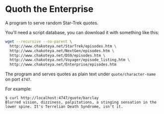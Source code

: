 # Quoth the Enterprise

A program to serve random Star-Trek quotes.

You'll need a script database, you can download it with something like this:

```sh
wget --recursive --no-parent \
  http://www.chakoteya.net/StarTrek/episodes.htm \
  http://www.chakoteya.net/NextGen/episodes.htm \
  http://www.chakoteya.net/DS9/episodes.htm \
  http://www.chakoteya.net/Voyager/episode_listing.htm \
  http://www.chakoteya.net/Enterprise/episodes.htm
```

The program and serves quotes as plain text under `quote/character-name` on port `4747`.

For example:

```
$ curl http://localhost:4747/quote/barclay
Blurred vision, dizziness, palpitations, a stinging sensation in the lower spine. It's Terrelian Death Syndrome, isn't it.
```
